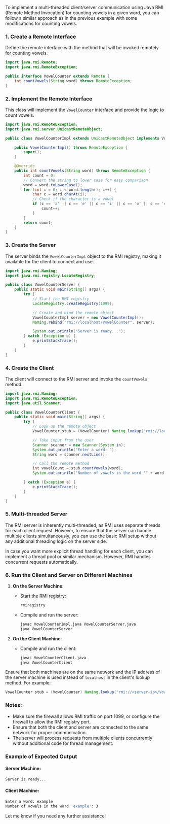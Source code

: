To implement a multi-threaded client/server communication using Java RMI (Remote Method Invocation) for counting vowels in a given word, you can follow a similar approach as in the previous example with some modifications for counting vowels.

### 1. Create a Remote Interface
Define the remote interface with the method that will be invoked remotely for counting vowels.

```java
import java.rmi.Remote;
import java.rmi.RemoteException;

public interface VowelCounter extends Remote {
    int countVowels(String word) throws RemoteException;
}
```

### 2. Implement the Remote Interface
This class will implement the `VowelCounter` interface and provide the logic to count vowels.

```java
import java.rmi.RemoteException;
import java.rmi.server.UnicastRemoteObject;

public class VowelCounterImpl extends UnicastRemoteObject implements VowelCounter {

    public VowelCounterImpl() throws RemoteException {
        super();
    }

    @Override
    public int countVowels(String word) throws RemoteException {
        int count = 0;
        // Convert the string to lower case for easy comparison
        word = word.toLowerCase();
        for (int i = 0; i < word.length(); i++) {
            char c = word.charAt(i);
            // Check if the character is a vowel
            if (c == 'a' || c == 'e' || c == 'i' || c == 'o' || c == 'u') {
                count++;
            }
        }
        return count;
    }
}
```

### 3. Create the Server
The server binds the `VowelCounterImpl` object to the RMI registry, making it available for the client to connect and use.

```java
import java.rmi.Naming;
import java.rmi.registry.LocateRegistry;

public class VowelCounterServer {
    public static void main(String[] args) {
        try {
            // Start the RMI registry
            LocateRegistry.createRegistry(1099);

            // Create and bind the remote object
            VowelCounterImpl server = new VowelCounterImpl();
            Naming.rebind("rmi://localhost/VowelCounter", server);

            System.out.println("Server is ready...");
        } catch (Exception e) {
            e.printStackTrace();
        }
    }
}
```

### 4. Create the Client
The client will connect to the RMI server and invoke the `countVowels` method.

```java
import java.rmi.Naming;
import java.rmi.RemoteException;
import java.util.Scanner;

public class VowelCounterClient {
    public static void main(String[] args) {
        try {
            // Look up the remote object
            VowelCounter stub = (VowelCounter) Naming.lookup("rmi://localhost/VowelCounter");

            // Take input from the user
            Scanner scanner = new Scanner(System.in);
            System.out.println("Enter a word: ");
            String word = scanner.nextLine();

            // Call the remote method
            int vowelCount = stub.countVowels(word);
            System.out.println("Number of vowels in the word '" + word + "': " + vowelCount);

        } catch (Exception e) {
            e.printStackTrace();
        }
    }
}
```

### 5. Multi-threaded Server
The RMI server is inherently multi-threaded, as RMI uses separate threads for each client request. However, to ensure that the server can handle multiple clients simultaneously, you can use the basic RMI setup without any additional threading logic on the server side.

In case you want more explicit thread handling for each client, you can implement a thread pool or similar mechanism. However, RMI handles concurrent requests automatically.

### 6. Run the Client and Server on Different Machines

1. **On the Server Machine**:
   - Start the RMI registry:
     ```bash
     rmiregistry
     ```
   - Compile and run the server:
     ```bash
     javac VowelCounterImpl.java VowelCounterServer.java
     java VowelCounterServer
     ```

2. **On the Client Machine**:
   - Compile and run the client:
     ```bash
     javac VowelCounterClient.java
     java VowelCounterClient
     ```

Ensure that both machines are on the same network and the IP address of the server machine is used instead of `localhost` in the client's lookup method. For example:

```java
VowelCounter stub = (VowelCounter) Naming.lookup("rmi://<server-ip>/VowelCounter");
```

### Notes:
- Make sure the firewall allows RMI traffic on port 1099, or configure the firewall to allow the RMI registry port.
- Ensure that both the client and server are connected to the same network for proper communication.
- The server will process requests from multiple clients concurrently without additional code for thread management.

### Example of Expected Output

#### Server Machine:
```bash
Server is ready...
```

#### Client Machine:
```bash
Enter a word: example
Number of vowels in the word 'example': 3
```

Let me know if you need any further assistance!